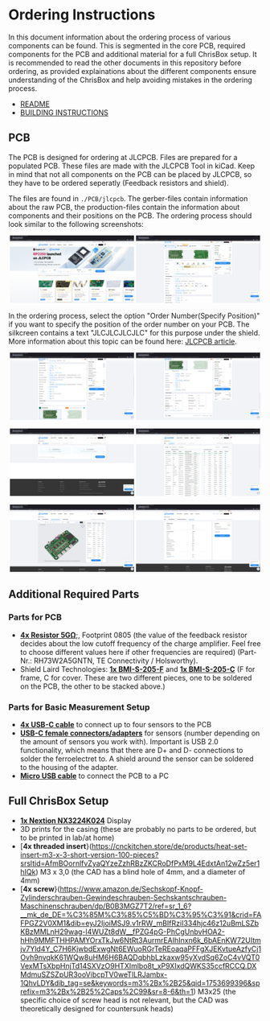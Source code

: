 # Ordering Instructions

In this document information about the ordering process of various components can be found. This is segmented in the core PCB, required components for the PCB and additional material for a full ChrisBox setup.
It is recommended to read the other documents in this repository before ordering, as provided explainations about the different components ensure understanding of the ChrisBox and help avoiding mistakes in the ordering process.

- [README](/README.md)
- [BUILDING INSTRUCTIONS](/BUILDING_INSTRUCTIONS.md)

## PCB

The PCB is designed for ordering at JLCPCB. Files are prepared for a populated PCB. These files are made with the JLCPCB Tool in kiCad. Keep in mind that not all components on the PCB can be placed by JLCPCB, so they have to be ordered seperatly (Feedback resistors and shield).

The files are found in `./PCB/jlcpcb`. The gerber-files contain information about the raw PCB, the production-files contain the information about components and their positions on the PCB. The ordering process should look similar to the following screenshots:

<p align="center">
      <img src="/data/ChrisBox_JLC_1.png" width="49%">
      <img src="/data/ChrisBox_JLC_2.png" width="49%">
</p>

In the ordering process, select the option "Order Number(Specify Position)" if you want to specify the position of the order number on your PCB. The silkcreen contains a text "JLCJLCJLCJLC" for this purpose under the shield. More information about this topic can be found here: [JLCPCB article](https://jlcpcb.com/help/article/How-to-remove-order-number-from-your-PCB).

<p align="center">
      <img src="/data/ChrisBox_JLC_3.png" width="49%">
      <img src="/data/ChrisBox_JLC_4.png" width="49%">
</p>

<p align="center">
      <img src="/data/ChrisBox_JLC_5.png" width="49%">
      <img src="/data/ChrisBox_JLC_6.png" width="49%">
</p>

<p align="center">
      <img src="/data/ChrisBox_JLC_7.png" width="49%">
      <img src="/data/ChrisBox_JLC_8.png" width="49%">
</p>

## Additional Required Parts

### Parts for PCB

- [**4x Resistor 5G&Omega;**](https://www.mouser.de/ProductDetail/TE-Connectivity-Holsworthy/RH73W2A5GNTN?qs=sGAEpiMZZMtlubZbdhIBIFho3SHfDXSt2iO61eRuWOU%3D);, Footprint 0805 (the value of the feedback resistor decides about the low cutoff frequency of the charge amplifier. Feel free to choose different values here if other frequencies are required) (Part-Nr.: RH73W2A5GNTN, TE Connectivity / Holsworthy).
- Shield Laird Technologies: [**1x BMI-S-205-F**](https://www.mouser.de/ProductDetail/Laird-Performance-Materials/BMI-S-205-F?qs=5UmOb8GQ3yJF%252BC0nviEu1Q%3D%3D
) and [**1x BMI-S-205-C**](https://www.mouser.de/ProductDetail/Laird-Performance-Materials/BMI-S-205-C?qs=5UmOb8GQ3yK2YqcYqxMNeQ%3D%3D&srsltid=AfmBOorolz6B2jLrK0CN6-kLWo5Zzo08A8Ydt0RMlH1AmU8FWxSRlpGi
) (F for frame, C for cover. These are two different pieces, one to be soldered on the PCB, the other to be stacked above.)

### Parts for Basic Measurement Setup

- [**4x USB-C cable**](https://www.amazon.de/Amazon-Basics-USB-Type-Cable-White/dp/B01GGKZ0V6/ref=sr_1_1_ffob_sspa?__mk_de_DE=%C3%85M%C3%85%C5%BD%C3%95%C3%91&crid=80VN82ANXT8J&dib=eyJ2IjoiMSJ9.vgjmrp-aDf_bGEG0J0PDTxjd0Qp5fMKhsOm-B0mDXrhbRaYK8NBDM03t5GbRuHV3Rt8b8IN2fhvhON1Xwo2N0tOTRJD2vNE0FyKrH9_0vvxciWoiR_mtRzBAOj6633rsI0j545gj2UuqNfCdq_h3FPnJ0Aw5l1zK1_SrPElwF3q577uXC1i6WSqs4VeIR27R7fAu27XK2MVPb0t3tDcMk0Jye3cpDEduj-q1Zqw_qNY.Opa50E3FN3Dd8NRjDSQqUPbjJRZN-wKM0Mvl5LQuFt0&dib_tag=se&keywords=usb%2Bc%2Bkabel&qid=1753699122&sprefix=usb%2Bc%2Bkabel%2Caps%2C80&sr=8-1-spons&sp_csd=d2lkZ2V0TmFtZT1zcF9hdGY&th=1) to connect up to four sensors to the PCB
- [**USB-C female connectors/adapters**](https://www.amazon.de/PENGLIN-Stecker-Adapter-Dr%C3%A4hten-Support-Modul/dp/B09YLVSPQX/ref=sr_1_2_sspa?__mk_de_DE=%C3%85M%C3%85%C5%BD%C3%95%C3%91&crid=3T94KPK6QQP81&dib=eyJ2IjoiMSJ9.EqoXHDrlrt2_A0cLlTeGxh6hGppBbbqbKIskqD6gxpyrvy-NtSj1prO1v9BtJ2MJOFxKJ02KDHJo4hF-XAWqVcq9rhuhHl3JHem7T6ZtQa5MzYmlerkeNecnb5LSLppPhLMNJ5M824s_Pdvz2yPA3ujy5lOsmQNyPnBt8on-8fBIwgZkYYIQFAwI-JlRrRbTgkqfj9Hy16AA83MysnQzmjpKQUw-mpsLFktj3oHvDlM.dR9aHifNoiTt5DBjIE_X1pH8ZvCfO85IRelC873oQ_I&dib_tag=se&keywords=usb%2Bc%2Bfemale%2Bsoldering&qid=1753699164&sprefix=usb%2Bc%2Bfemale%2Bsoldering%2Caps%2C76&sr=8-2-spons&sp_csd=d2lkZ2V0TmFtZT1zcF9hdGY&th=1) for sensors (number depending on the amount of sensors you work with). Important is USB 2.0 functionality, which means that there are D+ and D- connections to solder the ferroelectret to. A shield around the sensor can be soldered to the housing of the adapter.
- [**Micro USB cable**](https://www.amazon.de/Amazon-Basics-%C3%9Cbertragungsgeschwindigkeit-vergoldeten-Steckern/dp/B0711PVX6Z/ref=sr_1_1_ffob_sspa?crid=P42ZCKRZMITQ&dib=eyJ2IjoiMSJ9.862P6e4T0ro17qzqzqj7ZvPDv5CFpfW7NreERp7BZc43L2qEfKYfaXO7NBIHHNoE9VND49e1tjbIMNlVhRUyH4c0p6e8MvgVeZj9nvwSPcbUA5fnzwebti8KgCyqHZPsaNKvb1Fr8nrsCg3t3wMHm0uIBB0jIhA8m1KGGW68JeOyqVTYmKs5Y2Bynf7TTYOyrTAWB_48l9QlZfaH0sZ8UvaAgZKWzN2jy7j2dX7ljcU.aUsRSGJvwDCuVKMs1TrMqY4e1wHhJZncyf9X3PtXxc4&dib_tag=se&keywords=micro%2Busb%2Bkabel&qid=1753699206&sprefix=micro%2Busb%2B%2Caps%2C84&sr=8-1-spons&sp_csd=d2lkZ2V0TmFtZT1zcF9hdGY&th=1) to connect the PCB to a PC

## Full ChrisBox Setup

- [**1x Nextion NX3224K024**](https://nextion.tech/datasheets/nx3224k024/) Display
- 3D prints for the casing (these are probably no parts to be ordered, but to be printed in lab/at home)
- [**4x threaded insert**}(https://cnckitchen.store/de/products/heat-set-insert-m3-x-3-short-version-100-pieces?srsltid=AfmBOornlfvZyaQYzeZzhRBzZKCRoDfPxM9L4EdxtAn12wZz5er1hIQk) M3 x 3,0 (the CAD has a blind hole of 4mm, and a diameter of 4mm)
- [**4x screw**}(https://www.amazon.de/Sechskopf-Knopf-Zylinderschrauben-Gewindeschrauben-Sechskantschrauben-Maschinenschrauben/dp/B0B3MGZ7T2/ref=sr_1_6?__mk_de_DE=%C3%85M%C3%85%C5%BD%C3%95%C3%91&crid=FAFPGZ2V0XM1&dib=eyJ2IjoiMSJ9.v1rRW_mBIfRziI334hjc46z12uBmLSZbKBzMMLnH29wag-l4WUZt8dW__fPZG4pG-PhCgUnbvHOA2-hHh9MMFTHHPAMYOrxTkJw6NtRt3AurmrEAIhInxn6k_6bAEnKW72UItmjv7Yld4Y_C7H6KjwbdExwgNt6EWuoRGrTeREoaqaPFFgXJEKvtueAzfyCj1Ovh9nvqkK61WQw8uHM6H6BAQDqbhbLzkaxw95yXvdSq6ZoC4vVQT0VexMTsXbpHnjTd14SXVzO9HTXImlbo8t_xP9XIxdQWKS35ccfRCCQ.DXMdmuSZSZpUR3ooVibcpTV0weTlLRJambx-1QhvLDY&dib_tag=se&keywords=m3%2Bx%2B25&qid=1753699396&sprefix=m3%2Bx%2B25%2Caps%2C99&sr=8-6&th=1) M3x25 (the specific choice of screw head is not relevant, but the CAD was theoretically designed for countersunk heads)
